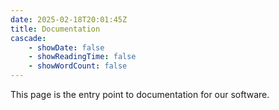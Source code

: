 ```yaml
---
date: 2025-02-18T20:01:45Z
title: Documentation
cascade:
    - showDate: false
    - showReadingTime: false
    - showWordCount: false
---
```


This page is the entry point to documentation for our software.